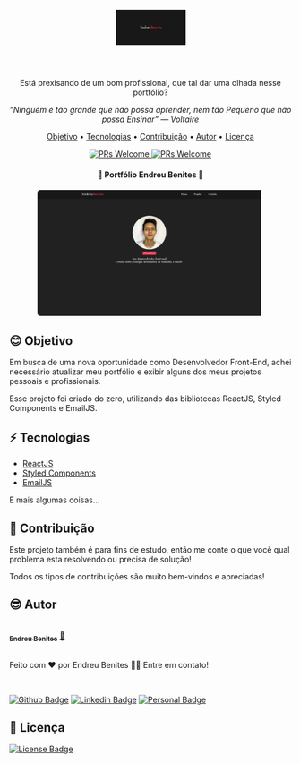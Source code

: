 <h1 align="center">
  <br>
  <img src="https://github.com/endreumrb/portfolio2v/blob/main/src/Assets/imagens/logo.jpg" alt="Logo Postifólio" width="125">
  <br><br>
</h1>

<p align="center">Está prexisando de um bom profissional, que tal dar uma olhada nesse portfólio?</p>

<p align="center"><i>“Ninguém é tão grande que não possa aprender, nem tão Pequeno que não possa Ensinar” — Voltaire</i></p>

<p align="center">
 <a href="#blush-objetivo">Objetivo</a> •
 <a href="#zap-tecnologias">Tecnologias</a> • 
 <a href="#handshake-contribuição">Contribuição</a> • 
 <a href="#sunglasses-autor">Autor</a> • 
 <a href="#bell-Licença">Licença</a>
</p>

<p align="center">
  <a href="http://makeapullrequest.com">
    <img src="https://img.shields.io/badge/progress-99%25-brightgreen.svg" alt="PRs Welcome">
  </a>
  <a href="http://makeapullrequest.com">
    <img src="https://img.shields.io/badge/contribuition-welcome-brightgreen.svg" alt="PRs Welcome">
  </a>
</p>

<h4 align="center"> 
	🚧  Portfólio Endreu Benites  🚧
</h4>

<p align="center">
  <kbd>
    <img width="400" style="padding-right: 5px; border-radius: 5px" src="https://github.com/endreumrb/portfolio2v/blob/main/src/Assets/imagens/portifolio.jpg" alt="Intro">
  </kbd>
</p>

## :blush: **Objetivo**

Em busca de uma nova oportunidade como Desenvolvedor Front-End, achei necessário atualizar meu portfólio e exibir alguns dos meus projetos pessoais e profissionais. 

Esse projeto foi criado do zero, utilizando das bibliotecas ReactJS, Styled Components e EmailJS.

## :zap: **Tecnologias**

-   [ReactJS](https://reactjs.org/)
-   [Styled Components](https://www.styled-components.com/)
-   [EmailJS](https://www.emailjs.com/)

E mais algumas coisas...

## :handshake: **Contribuição**

Este projeto também é para fins de estudo, então me conte o que você qual problema esta resolvendo ou precisa de solução!

Todos os tipos de contribuições são muito bem-vindos e apreciadas!

## :sunglasses: **Autor**

<a href="https://www.linkedin.com/in/endreu-benites/">
 <img style="border-radius: 50px" src="https://media-exp1.licdn.com/dms/image/C4D03AQH5JiW6ui9c1A/profile-displayphoto-shrink_800_800/0/1627451596888?e=1634169600&v=beta&t=J_B8jXpqCBn9ygve-1tQRiS48LYJbGvV-BRAUlDjdL4" width="100px;" alt=""/>
 <br />
 <sub><b>Endreu Benites</b></sub></a> <a href="https://www.linkedin.com/in/endreu-benites/" title="Linkedin">🚀
 <br /><br />
</a>

Feito com ❤️ por Endreu Benites 👋🏽 Entre em contato!

<br />

[![Github Badge](https://img.shields.io/badge/GitHub-100000?style=for-the-badge&logo=github&logoColor=white&link=https://github.com/endreumrb)](https://github.com/endreumrb) 
[![Linkedin Badge](https://img.shields.io/badge/-LinkedIn-blue?style=flat-square&logo=Linkedin&logoColor=white&link=https://www.linkedin.com/in/endreu-benites/)](https://www.linkedin.com/in/endreu-benites/) 
[![Personal Badge](https://img.shields.io/badge/Blog-endreubenites.com-black)](https://endreubenites.com/portfolio/)

## :bell: **Licença**

[![License Badge](https://img.shields.io/apm/l/vim-mode?style=plastic)](LICENSE.md)
